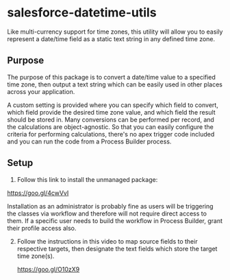 # salesforce-datetime-utils

Like multi-currency support for time zones, this utility will allow you 
to easily represent a date/time field as a static text string in any 
defined time zone.

## Purpose

The purpose of this package is to convert a date/time value to a specified 
time zone, then output a text string which can be easily used in other 
places across your application. 

A custom setting is provided where you can specify which field to convert, 
which field provide the desired time zone value, and which field the result 
should be stored in. Many conversions can be performed per record, and the 
calculations are object-agnostic. So that you can easily configure the criteria 
for performing calculations, there's no apex trigger code included and you can 
run the code from a Process Builder process.

## Setup

1. Follow this link to install the unmanaged package:

  https://goo.gl/4cwVvI

  Installation as an administrator is probably fine as users will be 
  triggering the classes via workflow and therefore will not require 
  direct access to them. If a specific user needs to build the workflow 
  in Process Builder, grant their profile access also.
  
2. Follow the instructions in this video to map source fields to their respective 
   targets, then designate the text fields which store the target time zone(s).

   https://goo.gl/O10zX9
